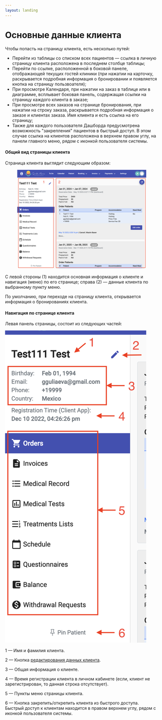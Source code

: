```yaml
---
layout: landing
---
```


# Основные данные клиента

Чтобы попасть на страницу клиента, есть несколько путей:

* Перейти из таблицы со списком всех пациентов — ссылка в личную страницу клиента расположена в последнем столбце таблицы;
* Перейти по ссылке, расположенной в боковой панеле, отображающей текущих гостей клиники (при нажатии на карточку, раскрывается подробная информация о бронировании и появляется кнопка на страницу пользвоателя);
* При просмотре Календаря, при нажатии на заказ в таблице или в диаграмме, всплывает боковая панель, содержащая ссылки на страницу каждого клиента в заказе;
* При просмотре всех заказов на странице бронирования, при нажатии на строку заказа, раскрывается подробная информация о заказе и клиентах заказа. Имя клиента и есть ссылка на его страницу;
* Также для каждого пользователя Дашборда предусмотрена возможность "закрепления" пациентов в быстрый доступ. В этом случае ссылка на клиентов расположена в верхнем правом углу, на панели главного меню, рядом с иконкой пользователя системы.

#### Общий вид страницы клиента

Страница клиента выглядит следующим образом:

<figure><img src="../../../.gitbook/assets/Screenshot 2023-05-24 at 19.48.27.png" alt=""><figcaption></figcaption></figure>

С левой стороны (1) находится основная информация о клиенте и навигация (меню) по его странице; справа (2) — данные клиента по выбранному пункту меню.

По умолчанию, при переходе на страницу клиента, открывается информация о бронированиях клиента.

#### Навигация по странице клиента

Левая панель страницы, состоит из следующих частей:

![](<../../../.gitbook/assets/Screenshot 2023-05-24 at 19.48.27 copy.png>)

1 — Имя и фамилия клиента.

2 — Кнопка [редактирования данных клиента](../patients-section/redaktirovanie-dannykh-pacienta.md).

3 — Общая информация о клиенте.

4 — Время регистрации клиента в личном кабинете (если, клиент не зарегистрирован, то данная строка отсутствует).

5 — Пункты меню страницы клиента.

6 — Кнопка закрепить/открепить клиента из быстрого доступа. Быстрый доступ к клиентам находится в правом верхнем углу, рядом с иконкой пользователя системы.
